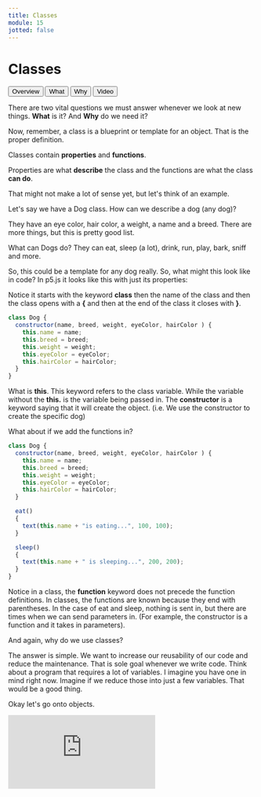 ```yaml
---
title: Classes
module: 15
jotted: false
---
```



# Classes

<div class="tab">
  <button class="tablinks active" onclick="openTab(event, 'Overview')">Overview</button>
  <button class="tablinks" onclick="openTab(event, 'What')">What</button>
  <button class="tablinks" onclick="openTab(event, 'Why')">Why</button>
   <button class="tablinks" onclick="openTab(event, 'Video')">Video</button>
 
</div>

<div id="Overview" class="tabcontent" style="display:block"  >
<div class="tabhtml" markdown="1">

There are two vital questions we must answer whenever we look at new things. **What** is it?  And **Why** do we need it?

</div>
</div>
<div id="What" class="tabcontent">
<div class="tabhtml" markdown="1">

Now, remember, a class is a blueprint or template for an object.  That is the proper definition.  

Classes contain **properties** and **functions**.  

Properties are what **describe** the class and the functions are what the class **can do**.

That might not make a lot of sense yet, but let's think of an example.

Let's say we have a Dog class.  How can we describe a dog (any dog)?

They have an eye color, hair color, a weight, a name and a breed.  There are more things, but this is pretty good list.

What can Dogs do?  They can eat, sleep (a lot), drink, run, play, bark, sniff and more.

So, this could be a template for any dog really.  So, what might this look like in code?  In p5.js it looks like this with just its properties:

Notice it starts with the keyword **class** then the name of the class and then the class opens with a **{** and then at the end of the class it closes with **}**.

```js
class Dog {
  constructor(name, breed, weight, eyeColor, hairColor ) {
    this.name = name;
    this.breed = breed;
    this.weight = weight;
    this.eyeColor = eyeColor;
    this.hairColor = hairColor;
  }
}
```

What is **this**.  This keyword refers to the class variable.  While the variable without the **this.** is the variable being passed in.  The **constructor** is a keyword saying that it will create the object.  (i.e. We use the constructor to create the specific dog)

What about if we add the functions in?


```js
class Dog {
  constructor(name, breed, weight, eyeColor, hairColor ) {
    this.name = name;
    this.breed = breed;
    this.weight = weight;
    this.eyeColor = eyeColor;
    this.hairColor = hairColor;
  }

  eat()
  {
    text(this.name + "is eating...", 100, 100);
  }

  sleep()
  {
    text(this.name + " is sleeping...", 200, 200);
  }
}
```

Notice in a class, the **function** keyword does not precede the function definitions.  In classes, the functions are known because they end with parentheses.  In the case of eat and sleep, nothing is sent in, but there are times when we can send parameters in.  (For example, the constructor is a function and it takes in parameters).
</div>
</div>
<div id="Why" class="tabcontent">
<div class="tabhtml" markdown="1">

And again, why do we use classes?

The answer is simple.  We want to increase our reusability of our code and reduce the maintenance.  That is sole goal whenever we write code.  Think about a program that requires a lot of variables. I imagine you have one in mind right now. Imagine if we reduce those into just a few variables.  That would be a good thing.

Okay let's go onto objects.

</div>
</div>

<div id="Video" class="tabcontent">

<div class="tabhtml" markdown="1">

<div class="embed-responsive embed-responsive-16by9"><iframe class="embed-responsive-item" src="https://www.youtube.com/embed/5sAVjMFtQto" frameborder="0" allowfullscreen></iframe></div>
</div>
</div>